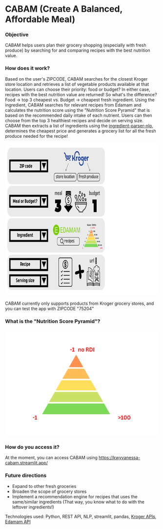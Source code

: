 # CABAM (Create A Balanced, Affordable Meal)

### Objective
CABAM helps users plan their grocery shopping (especially with fresh produce) by searching for and comparing recipes with the best nutrition value. 

### How does it work?
Based on the user's ZIPCODE, CABAM searches for the closest Kroger store location and retrieves a list of vegetable products available at that location. Users can choose their priority: food or budget? In either case, recipes with the best nutrition value are returned! So what's the difference? Food -> top 3 cheapest vs. Budget -> cheapest fresh ingredient. Using the ingredient, CABAM searches for relevant recipes from Edamam and calculates the nutrition score using the "Nutrition Score Pyramid" that is based on the recommended daily intake of each nutrient. Users can then choose from the top 3 healthiest recipes and decide on serving size. CABAM then extracts a list of ingredients using the [ingredient-parser-nlp](https://pypi.org/project/ingredient-parser-nlp/), determines the cheapest price and generates a grocery list for all the fresh produce needed for the recipe!

<img src="https://github.com/kwyvanessa/CABAM/blob/main/CABAM_flow%20chart_transparent_bkgd.png" width="750" height="500">

CABAM currently only supports products from Kroger grocery stores, and you can test the app with ZIPCODE "75204"

### What is the "Nutrition Score Pyramid"?
<img src="https://github.com/kwyvanessa/CABAM/blob/main/CABAM_nutrition_score_pyramid_transparent_bkgd.png" width="550" height="350">

### How do you access it?
At the moment, you can access CABAM using https://kwyvanessa-cabam.streamlit.app/

### Future directions
* Expand to other fresh groceries
* Broaden the scope of grocery stores 
* Implement a recommendation engine for recipes that uses the same/similar ingredients (That way, you know what to do with the leftover ingredients!)

Technologies used: Python, REST API, NLP, streamlit, pandas, [Kroger APIs](https://developer.kroger.com/), [Edamam API](https://www.edamam.com/)
